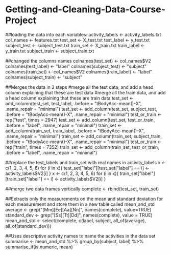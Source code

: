 # Getting-and-Cleaning-Data-Course-Project

##loading the data into each variables: 
activity_labels <- activity_labels.txt
col_names <- features.txt
test_set <- X_test.txt
test_label <- y_test.txt
subject_test <- subject_test.txt
train_set <- X_train.txt
train_label <- y_train.txt
subject_train <- subject_train.txt

##changed the columns names 
colnames(test_set) <- col_names$V2
colnames(test_label) <- "label" 
colnames(subject_test) <- "subject"
colnames(train_set) <- col_names$V2
colnames(train_label) <- "label"
colnames(subject_train) <- "subject"


##Merges the data in 2 steps 
#merge all the test data, and add a head column explaining that these are test data 
#merge all the train data, and add a head column explaining that these are train data 
test_set <- add_column(test_set, test_label, 
                       .before = "tBodyAcc-mean()-X", .name_repair = "minimal")
test_set <- add_column(test_set, subject_test, 
                       .before = "tBodyAcc-mean()-X", .name_repair = "minimal")
test_or_train <- rep("test", times = 2947)
test_set <- add_column(test_set, test_or_train, 
                       .before = "label", .name_repair = "minimal")
train_set <- add_column(train_set, train_label, 
                        .before = "tBodyAcc-mean()-X", .name_repair = "minimal")
train_set <- add_column(train_set, subject_train, 
                        .before = "tBodyAcc-mean()-X", .name_repair = "minimal")
test_or_train <- rep("train", times = 7352)
train_set <- add_column(train_set, test_or_train, 
                        .before = "label", .name_repair = "minimal")

##replace the test_labels and train_set with real names in activity_labels 
x <- c(1, 2, 3, 4, 5, 6)
for (i in x){
  test_set["label"][test_set["label"] == i] <- activity_labels$V2[i]
}
x <- c(1, 2, 3, 4, 5, 6)
for (i in x){
  train_set["label"][train_set["label"] == i] <- activity_labels$V2[i]
}

##merge two data frames vertically 
complete <- rbind(test_set, train_set)

##Extracts only the measurements on the mean and standard deviation for each measurement and store them in a new table called mean_and_std
average <- grep("[Mm][Ee][Aa][Nn]", names(complete), value=TRUE)
standard_dev <- grep("[Ss][Tt][Dd]", names(complete), value = TRUE)
mean_and_std <- select(complete, c(label, subject, all_of(average), all_of(standard_dev)))

##Uses descriptive activity names to name the activities in the data set
summarise <- mean_and_std %>%
  group_by(subject, label) %>%
  summarise_if(is.numeric, mean)
